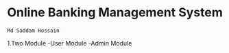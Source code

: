 # Online Banking Management System
```
Md Saddam Hossain
```
1.Two Module
-User Module
-Admin Module
